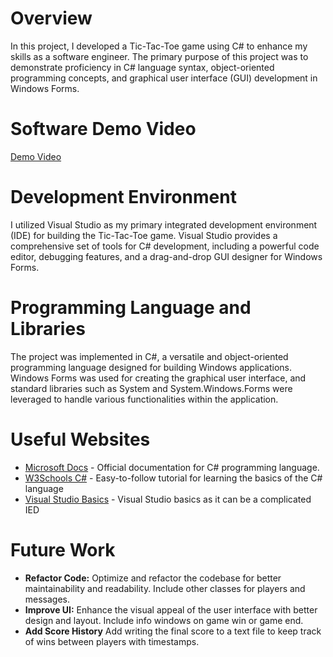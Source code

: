# Overview

In this project, I developed a Tic-Tac-Toe game using C# to enhance my skills as a software engineer. The primary purpose of this project was to demonstrate proficiency in C# language syntax, object-oriented programming concepts, and graphical user interface (GUI) development in Windows Forms.

# Software Demo Video

[Demo Video](https://youtu.be/JjhV01kFilA)

# Development Environment

I utilized Visual Studio as my primary integrated development environment (IDE) for building the Tic-Tac-Toe game. Visual Studio provides a comprehensive set of tools for C# development, including a powerful code editor, debugging features, and a drag-and-drop GUI designer for Windows Forms.

# Programming Language and Libraries

The project was implemented in C#, a versatile and object-oriented programming language designed for building Windows applications. Windows Forms was used for creating the graphical user interface, and standard libraries such as System and System.Windows.Forms were leveraged to handle various functionalities within the application.

# Useful Websites

- [Microsoft Docs](https://docs.microsoft.com/en-us/dotnet/csharp/) - Official documentation for C# programming language.
- [W3Schools C#](https://www.w3schools.com/cs/index.php) - Easy-to-follow tutorial for learning the basics of the C# language
- [Visual Studio Basics](https://visualstudio.microsoft.com/vs/getting-started/) - Visual Studio basics as it can be a complicated IED

# Future Work

- **Refactor Code:** Optimize and refactor the codebase for better maintainability and readability. Include other classes for players and messages.
- **Improve UI:** Enhance the visual appeal of the user interface with better design and layout. Include info windows on game win or game end.
- **Add Score History** Add writing the final score to a text file to keep track of wins between players with timestamps.
